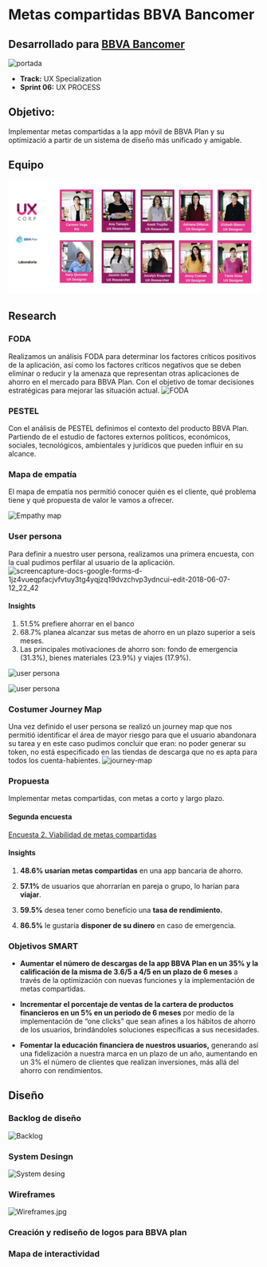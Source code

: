 # Metas compartidas BBVA Bancomer

## Desarrollado para [BBVA Bancomer](https://www.bancomer.com/)

![portada](https://user-images.githubusercontent.com/32855378/41116523-2b044df2-6a50-11e8-8a10-ed8fd3c199a9.png)

* **Track:** UX Specialization
* **Sprint 06:** UX PROCESS

## Objetivo:
 Implementar metas compartidas a la app móvil de BBVA Plan y su optimizació a partir de un sistema de diseño más unificado y amigable.

 ## Equipo
![Equipo](assets/images/equipo.jpg)

## Research

### FODA
Realizamos un análisis FODA para determinar los factores críticos positivos de la aplicación, así como los factores críticos negativos que se deben eliminar o reducir y la amenaza que representan otras aplicaciones de ahorro en el mercado para BBVA Plan. Con el objetivo de tomar decisiones estratégicas para mejorar las situación actual.
![FODA](assets/images/FODA.png)

### PESTEL
Con el análisis de PESTEL definimos el contexto del producto BBVA Plan. Partiendo de el estudio de factores externos políticos, económicos, sociales, tecnológicos, ambientales y jurídicos que pueden influir en su alcance.




### Mapa de empatía
El mapa de empatía nos permitió conocer quién es el cliente, qué problema tiene y qué propuesta de valor le vamos a ofrecer.

![Empathy map](assets/images/empathy-map.png)


### User persona
Para definir a nuestro user persona, realizamos una primera encuesta, con la cual pudimos perfilar al usuario de la aplicación.         ![screencapture-docs-google-forms-d-1jz4vueqpfacjvfvtuy3tg4yqjzq19dvzchvp3ydncui-edit-2018-06-07-12_22_42](https://user-images.githubusercontent.com/32855378/41115734-0074445e-6a4e-11e8-95e0-e2417fca7ae5.png)

#### Insights
1. 51.5% prefiere ahorrar en el banco
2. 68.7% planea alcanzar sus metas de ahorro en un plazo superior a seis meses.
3. Las principales motivaciones de ahorro son: fondo de emergencia (31.3%), bienes materiales (23.9%) y viajes (17.9%).


![user persona](assets/images/UserF.jpg)

![user persona](assets/images/UserM.jpg)

### Costumer Journey Map
Una vez definido el user persona se realizó un journey map que nos permitió identificar el área de mayor riesgo para que el usuario abandonara su tarea y en este caso pudimos concluir que eran: no poder generar su token, no está especificado en las tiendas de descarga que no es apta para todos los cuenta-habientes.
![journey-map](assets/images/journey-map.png)

### Propuesta
Implementar metas compartidas, con metas a corto y largo plazo.

#### Segunda encuesta

[Encuesta 2. Viabilidad de metas compartidas](https://docs.google.com/forms/d/1xQG95FrmXMX3TUF0MLQWHzL8O1LkLA4n0I9GTi24H5I/edit?usp=drive_web)

#### Insights

1. **48.6% usarían metas compartidas** en una app bancaria de ahorro.

2. **57.1%** de usuarios que ahorrarían en pareja o grupo, lo harían para **viajar**.

3. **59.5%** desea tener como beneficio una **tasa de rendimiento.**

4. **86.5%** le gustaría **disponer de su dinero** en caso de emergencia.

### Objetivos SMART
* **Aumentar el número de descargas de la app BBVA Plan en un 35% y la calificación de la misma de 3.6/5 a 4/5 en un plazo de 6 meses** a través de la optimización con nuevas funciones y la implementación de metas compartidas.

* **Incrementar el porcentaje de ventas de la cartera de productos financieros en un 5%  en un periodo de 6 meses** por medio de la implementación de “one clicks” que sean afines a los hábitos de ahorro de los usuarios, brindándoles soluciones específicas a sus necesidades.  

* **Fomentar la educación financiera de nuestros usuarios,** generando así una fidelización a nuestra marca en un plazo de un año, aumentando en un 3% el número de clientes que realizan inversiones, más allá del ahorro con rendimientos.

## Diseño
### Backlog de diseño
![Backlog](assets/images/backlog.png)


### System Desingn

![System desing](assets/images/System_Design_uxCorp.png)

### Wireframes
![Wireframes.jpg](assets/images/Wireframes.jpg)

### Creación y rediseño de logos para BBVA plan

### Mapa de interactividad
